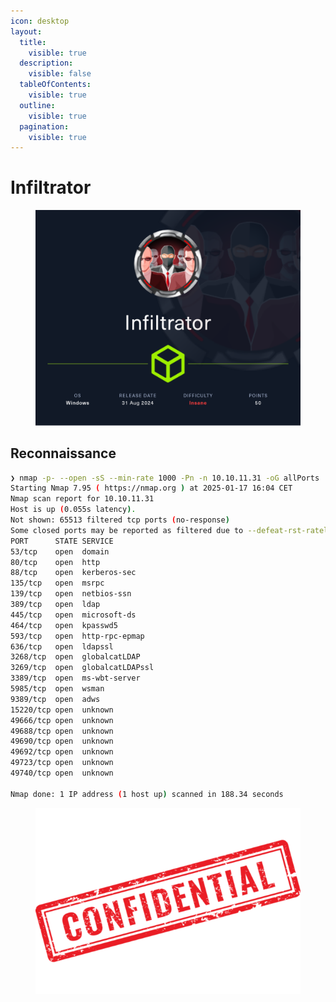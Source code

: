 ```yaml
---
icon: desktop
layout:
  title:
    visible: true
  description:
    visible: false
  tableOfContents:
    visible: true
  outline:
    visible: true
  pagination:
    visible: true
---
```


# Infiltrator

<figure><img src="../../../.gitbook/assets/Infiltrator.png" alt="" width="563"><figcaption></figcaption></figure>

## Reconnaissance

```bash
❯ nmap -p- --open -sS --min-rate 1000 -Pn -n 10.10.11.31 -oG allPorts
Starting Nmap 7.95 ( https://nmap.org ) at 2025-01-17 16:04 CET
Nmap scan report for 10.10.11.31
Host is up (0.055s latency).
Not shown: 65513 filtered tcp ports (no-response)
Some closed ports may be reported as filtered due to --defeat-rst-ratelimit
PORT      STATE SERVICE
53/tcp    open  domain
80/tcp    open  http
88/tcp    open  kerberos-sec
135/tcp   open  msrpc
139/tcp   open  netbios-ssn
389/tcp   open  ldap
445/tcp   open  microsoft-ds
464/tcp   open  kpasswd5
593/tcp   open  http-rpc-epmap
636/tcp   open  ldapssl
3268/tcp  open  globalcatLDAP
3269/tcp  open  globalcatLDAPssl
3389/tcp  open  ms-wbt-server
5985/tcp  open  wsman
9389/tcp  open  adws
15220/tcp open  unknown
49666/tcp open  unknown
49688/tcp open  unknown
49690/tcp open  unknown
49692/tcp open  unknown
49723/tcp open  unknown
49740/tcp open  unknown

Nmap done: 1 IP address (1 host up) scanned in 188.34 seconds
```

<figure><img src="../../../.gitbook/assets/confidential-rubber-stamp-free-png.png" alt="" width="428"><figcaption></figcaption></figure>
